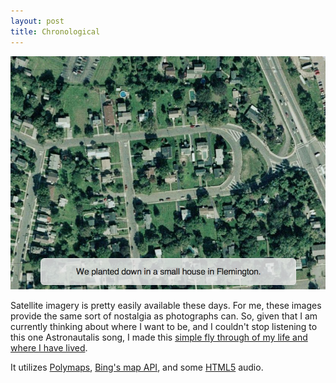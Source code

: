 ```yaml
---
layout: post
title: Chronological
---
```


![](/images/posts/Chronological.png)

Satellite imagery is pretty easily available these days.  For me, these images provide the same sort of nostalgia as photographs can.  So, given that I am currently thinking about where I want to be, and I couldn't stop listening to this one Astronautalis song, I made this [simple fly through of my life and where I have lived](http://maps.zzolo.org/chronological/).

It utilizes [Polymaps](http://polymaps.org/), [Bing's map API](http://www.microsoft.com/maps/developers/web.aspx), and some [HTML5](http://www.html5rocks.com/) audio.